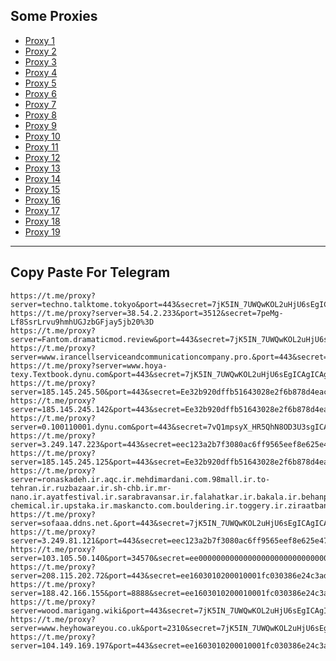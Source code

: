Some Proxies
---
- [Proxy 1](https://t.me/proxy?server=techno.talktome.tokyo&port=443&secret=7jK5IN_7UWQwKOL2uHjU6sEgICAgICAgICAgICAgICA)
- [Proxy 2](https://t.me/proxy?server=38.54.2.233&port=3512&secret=7peMg-Lf8SsrLrvu9hmhUGJzbGFjay5jb20%3D)
- [Proxy 3](https://t.me/proxy?server=Fantom.dramaticmod.review&port=443&secret=7jK5IN_7UWQwKOL2uHjU6sF3d3cuZ29vZ2xlLnNob3A)
- [Proxy 4](https://t.me/proxy?server=www.irancellserviceandcommunicationcompany.pro.&port=443&secret=7vQ1mpsyX_HR5QhN8OD3U3sgICAgICAgICAgICAgICA)
- [Proxy 5](https://t.me/proxy?server=www.hoya-texy.Textbook.dynu.com&port=443&secret=7jK5IN_7UWQwKOL2uHjU6sEgICAgICAgICAgICAgICA)
- [Proxy 6](https://t.me/proxy?server=185.145.245.50&port=443&secret=Ee32b920dffb51643028e2f6b878d4eac16d61696c2e676f6f6c652e746f6b686d65)
- [Proxy 7](https://t.me/proxy?server=185.145.245.142&port=443&secret=Ee32b920dffb51643028e2f6b878d4eac16d61696c2e676f6f6c652e746f6b686d65)
- [Proxy 8](https://t.me/proxy?server=0.100110001.dynu.com&port=443&secret=7vQ1mpsyX_HR5QhN8OD3U3sgICAgICAgICAgICAgICA)
- [Proxy 9](https://t.me/proxy?server=3.249.147.223&port=443&secret=eec123a2b7f3080ac6ff9565eef8e625e47777772e6265796f7572776e2e636f2e756b)
- [Proxy 10](https://t.me/proxy?server=185.145.245.125&port=443&secret=Ee32b920dffb51643028e2f6b878d4eac16d61696c2e676f6f6c652e746f6b686d65)
- [Proxy 11](https://t.me/proxy?server=ronaskadeh.ir.aqc.ir.mehdimardani.com.98mall.ir.to-tehran.ir.ruzbazaar.ir.sh-chb.ir.mr-nano.ir.ayatfestival.ir.sarabravansar.ir.falahatkar.ir.bakala.ir.behanpolymer.ir.mtes-chemical.ir.upstaka.ir.maskancto.com.bouldering.ir.toggery.ir.ziraatbankasi.pics.&port=443&secret=eeda411655b684fe87abf58ec2235e28167765622e62616c652e6972)
- [Proxy 12](https://t.me/proxy?server=sofaaa.ddns.net.&port=443&secret=7jK5IN_7UWQwKOL2uHjU6sEgICAgICAgICAgICAgICA)
- [Proxy 13](https://t.me/proxy?server=3.249.81.121&port=443&secret=eec123a2b7f3080ac6ff9565eef8e625e47777772e6265796f7572776e2e636f2e756b)
- [Proxy 14](https://t.me/proxy?server=103.105.50.140&port=34570&secret=ee000000000000000000000000000000006d79736f6e2e64756f6c696e676f2e636f6d)
- [Proxy 15](https://t.me/proxy?server=208.115.202.72&port=443&secret=ee1603010200010001fc030386e24c3add6170706c652e636f6d)
- [Proxy 16](https://t.me/proxy?server=188.42.166.155&port=8888&secret=ee1603010200010001fc030386e24c3add206972616e20)
- [Proxy 17](https://t.me/proxy?server=wood.marigang.wiki&port=443&secret=7jK5IN_7UWQwKOL2uHjU6sEgICAgICAgICAgICAgICA)
- [Proxy 18](https://t.me/proxy?server=www.heyhowareyou.co.uk&port=2310&secret=7jK5IN_7UWQwKOL2uHjU6sEgICAgICAgICAgICAgICA)
- [Proxy 19](https://t.me/proxy?server=104.149.169.197&port=443&secret=ee1603010200010001fc030386e24c3add2068616a6920)
---
Copy Paste For Telegram
---
```
https://t.me/proxy?server=techno.talktome.tokyo&port=443&secret=7jK5IN_7UWQwKOL2uHjU6sEgICAgICAgICAgICAgICA
https://t.me/proxy?server=38.54.2.233&port=3512&secret=7peMg-Lf8SsrLrvu9hmhUGJzbGFjay5jb20%3D
https://t.me/proxy?server=Fantom.dramaticmod.review&port=443&secret=7jK5IN_7UWQwKOL2uHjU6sF3d3cuZ29vZ2xlLnNob3A
https://t.me/proxy?server=www.irancellserviceandcommunicationcompany.pro.&port=443&secret=7vQ1mpsyX_HR5QhN8OD3U3sgICAgICAgICAgICAgICA
https://t.me/proxy?server=www.hoya-texy.Textbook.dynu.com&port=443&secret=7jK5IN_7UWQwKOL2uHjU6sEgICAgICAgICAgICAgICA
https://t.me/proxy?server=185.145.245.50&port=443&secret=Ee32b920dffb51643028e2f6b878d4eac16d61696c2e676f6f6c652e746f6b686d65
https://t.me/proxy?server=185.145.245.142&port=443&secret=Ee32b920dffb51643028e2f6b878d4eac16d61696c2e676f6f6c652e746f6b686d65
https://t.me/proxy?server=0.100110001.dynu.com&port=443&secret=7vQ1mpsyX_HR5QhN8OD3U3sgICAgICAgICAgICAgICA
https://t.me/proxy?server=3.249.147.223&port=443&secret=eec123a2b7f3080ac6ff9565eef8e625e47777772e6265796f7572776e2e636f2e756b
https://t.me/proxy?server=185.145.245.125&port=443&secret=Ee32b920dffb51643028e2f6b878d4eac16d61696c2e676f6f6c652e746f6b686d65
https://t.me/proxy?server=ronaskadeh.ir.aqc.ir.mehdimardani.com.98mall.ir.to-tehran.ir.ruzbazaar.ir.sh-chb.ir.mr-nano.ir.ayatfestival.ir.sarabravansar.ir.falahatkar.ir.bakala.ir.behanpolymer.ir.mtes-chemical.ir.upstaka.ir.maskancto.com.bouldering.ir.toggery.ir.ziraatbankasi.pics.&port=443&secret=eeda411655b684fe87abf58ec2235e28167765622e62616c652e6972
https://t.me/proxy?server=sofaaa.ddns.net.&port=443&secret=7jK5IN_7UWQwKOL2uHjU6sEgICAgICAgICAgICAgICA
https://t.me/proxy?server=3.249.81.121&port=443&secret=eec123a2b7f3080ac6ff9565eef8e625e47777772e6265796f7572776e2e636f2e756b
https://t.me/proxy?server=103.105.50.140&port=34570&secret=ee000000000000000000000000000000006d79736f6e2e64756f6c696e676f2e636f6d
https://t.me/proxy?server=208.115.202.72&port=443&secret=ee1603010200010001fc030386e24c3add6170706c652e636f6d
https://t.me/proxy?server=188.42.166.155&port=8888&secret=ee1603010200010001fc030386e24c3add206972616e20
https://t.me/proxy?server=wood.marigang.wiki&port=443&secret=7jK5IN_7UWQwKOL2uHjU6sEgICAgICAgICAgICAgICA
https://t.me/proxy?server=www.heyhowareyou.co.uk&port=2310&secret=7jK5IN_7UWQwKOL2uHjU6sEgICAgICAgICAgICAgICA
https://t.me/proxy?server=104.149.169.197&port=443&secret=ee1603010200010001fc030386e24c3add2068616a6920
```